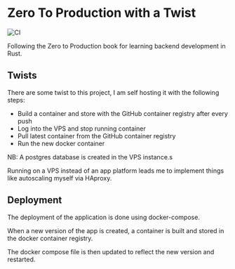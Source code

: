 # Zero To Production with a Twist

![CI](https://github.com/morukele/zero-to-prod/actions/workflows/general.yml/badge.svg)

Following the Zero to Production book for learning backend development in Rust.

## Twists

There are some twist to this project, I am self hosting it with the following steps:

- Build a container and store with the GitHub container registry after every push
- Log into the VPS and stop running container
- Pull latest container from the GitHub container registry
- Run the new docker container

NB: A postgres database is created in the VPS instance.s

Running on a VPS instead of an app platform leads me to implement things like autoscaling myself via HAproxy.

## Deployment

The deployment of the application is done using docker-compose.

When a new version of the app is created, a container is built and stored in the docker container registry.

The docker compose file is then updated to reflect the new version and restarted.

